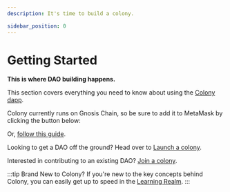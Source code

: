 ```yaml
---
description: It's time to build a colony.

sidebar_position: 0
---
```


# Getting Started

**This is where DAO building happens.**

This section covers everything you need to know about using the [Colony dapp](https://xdai.colony.io/landing).

Colony currently runs on Gnosis Chain, so be sure to add it to MetaMask by clicking the button below:

<connect-metamask />

Or, [follow this guide](additional-guides/connect-metamask-to-xdai.md).

Looking to get a DAO off the ground? Head over to [Launch a colony](launch-a-colony.md).

Interested in contributing to an existing DAO? [Join a colony](join-a-colony.md).

:::tip Brand New to Colony?
If you're new to the key concepts behind Colony, you can easily get up to speed in the [Learning Realm](../learn/).
:::